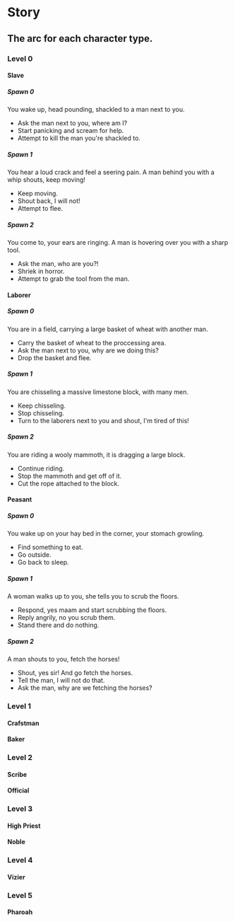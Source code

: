 # Story
## The arc for each character type.

### Level 0
#### Slave
##### Spawn 0
You wake up, head pounding, shackled to a man next to you. 
* Ask the man next to you, where am I?
* Start panicking and scream for help.
* Attempt to kill the man you're shackled to.

##### Spawn 1
You hear a loud crack and feel a seering pain. A man behind you with a whip shouts, keep moving!
* Keep moving.
* Shout back, I will not!
* Attempt to flee.

##### Spawn 2
You come to, your ears are ringing. A man is hovering over you with a sharp tool.
* Ask the man, who are you?!
* Shriek in horror.
* Attempt to grab the tool from the man.

#### Laborer
##### Spawn 0
You are in a field, carrying a large basket of wheat with another man.
* Carry the basket of wheat to the proccessing area.
* Ask the man next to you, why are we doing this?
* Drop the basket and flee.

##### Spawn 1
You are chisseling a massive limestone block, with many men.
* Keep chisseling.
* Stop chisseling.
* Turn to the laborers next to you and shout, I'm tired of this!

##### Spawn 2
You are riding a wooly mammoth, it is dragging a large block.
* Continue riding.
* Stop the mammoth and get off of it.
* Cut the rope attached to the block.

#### Peasant
##### Spawn 0
You wake up on your hay bed in the corner, your stomach growling.
* Find something to eat.
* Go outside.
* Go back to sleep.

##### Spawn 1
A woman walks up to you, she tells you to scrub the floors.
* Respond, yes maam and start scrubbing the floors.
* Reply angrily, no you scrub them.
* Stand there and do nothing.

##### Spawn 2
A man shouts to you, fetch the horses!
* Shout, yes sir! And go fetch the horses.
* Tell the man, I will not do that.
* Ask the man, why are we fetching the horses?

### Level 1

#### Crafstman

#### Baker

### Level 2

#### Scribe

#### Official

### Level 3

#### High Priest

#### Noble

### Level 4

#### Vizier

### Level 5

#### Pharoah
